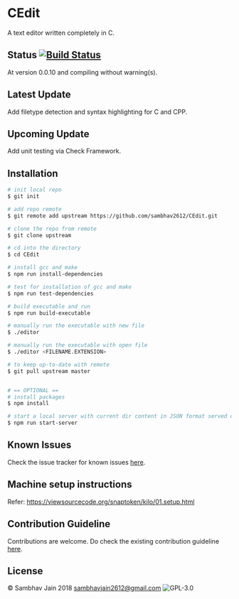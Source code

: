 # CEdit

A text editor written completely in C.

## Status [![Build Status](https://travis-ci.org/sambhav2612/CEdit.svg?branch=master)](https://travis-ci.org/sambhav2612/textC)

At version 0.0.10 and compiling without warning(s).

## Latest Update

Add filetype detection and syntax highlighting for C and CPP.

## Upcoming Update

Add unit testing via Check Framework.

## Installation

```bash
# init local repo
$ git init

# add repo remote
$ git remote add upstream https://github.com/sambhav2612/CEdit.git

# clone the repo from remote
$ git clone upstream

# cd into the directory
$ cd CEdit

# install gcc and make
$ npm run install-dependencies

# test for installation of gcc and make
$ npm run test-dependencies

# build executable and run
$ npm run build-executable

# manually run the executable with new file
$ ./editor

# manually run the executable with open file
$ ./editor <FILENAME.EXTENSION>

# to keep up-to-date with remote
$ git pull upstream master


# == OPTIONAL ==
# install packages 
$ npm install

# start a local server with current dir content in JSON format served online
$ npm run start-server
```

## Known Issues

Check the issue tracker for known issues [here](https://github.com/sambhav2612/CEdit/issues/created_by/sambhav2612).

## Machine setup instructions

Refer: https://viewsourcecode.org/snaptoken/kilo/01.setup.html

## Contribution Guideline

Contributions are welcome. Do check the existing contribution guideline [here](https://github.com/sambhav2612/CEdit/blob/master/.github/CONTRIBUTING.md).

## License

© Sambhav Jain 2018 [sambhavjain2612@gmail.com](mailto:sambhavjain2612@gmail.com)
![GPL-3.0](http://200billionscandal.typepad.com/.a/6a00d83451da3169e20147e36f3e4a970b-800wi)
